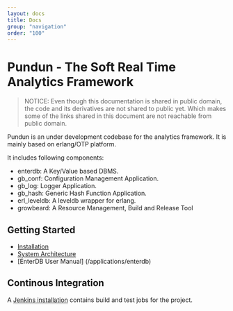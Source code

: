 ```yaml
---
layout: docs
title: Docs
group: "navigation"
order: "100"
---
```

# Pundun - The Soft Real Time Analytics Framework

> NOTICE: Even though this documentation is shared in public domain, the code and its derivatives are not shared to public yet. Which makes some of the links shared in this document are not reachable from public domain.

Pundun is an under development codebase for the analytics framework.
It is mainly based on erlang/OTP platform.

It includes following components:

- enterdb: A Key/Value based DBMS.
- gb_conf: Configuration Management Application.
- gb_log: Logger Application.
- gb_hash: Generic Hash Function Application.
- erl_leveldb: A leveldb wrapper for erlang.
- growbeard: A Resource Management, Build and Release Tool

## Getting Started
- [Installation](/installation/)
- [System Architecture](/system_architecture)
- [EnterDB User Manual] (/applications/enterdb)

## Continous Integration
A [Jenkins installation](http://sitting:8000/) contains build and test jobs for the project.

